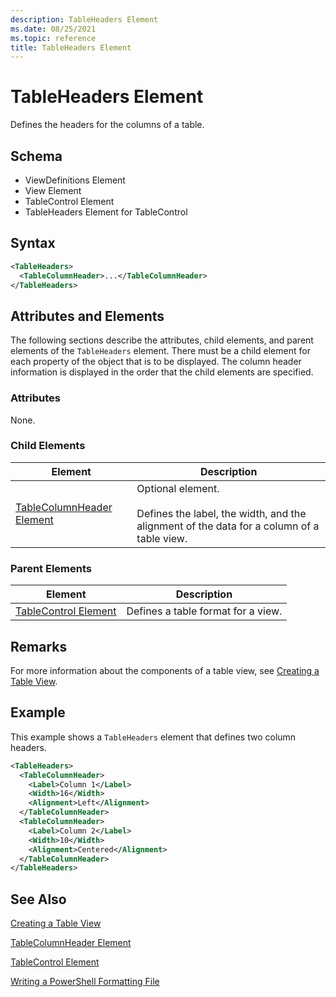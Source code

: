 ```yaml
---
description: TableHeaders Element
ms.date: 08/25/2021
ms.topic: reference
title: TableHeaders Element
---
```

# TableHeaders Element

Defines the headers for the columns of a table.

## Schema

- ViewDefinitions Element
- View Element
- TableControl Element
- TableHeaders Element for TableControl

## Syntax

```xml
<TableHeaders>
  <TableColumnHeader>...</TableColumnHeader>
</TableHeaders>

```

## Attributes and Elements

The following sections describe the attributes, child elements, and parent elements of the
`TableHeaders` element. There must be a child element for each property of the object that is to be
displayed. The column header information is displayed in the order that the child elements are
specified.

### Attributes

None.

### Child Elements

|Element|Description|
|-------------|-----------------|
|[TableColumnHeader Element](./tablecolumnheader-element-format.md)|Optional element.<br /><br /> Defines the label, the width, and the alignment of the data for a column of a table view.|

### Parent Elements

|Element|Description|
|-------------|-----------------|
|[TableControl Element](./tablecontrol-element-format.md)|Defines a table format for a view.|

## Remarks

For more information about the components of a table view, see [Creating a Table View](./creating-a-table-view.md).

## Example

This example shows a `TableHeaders` element that defines two column headers.

```xml
<TableHeaders>
  <TableColumnHeader>
    <Label>Column 1</Label>
    <Width>16</Width>
    <Alignment>Left</Alignment>
  </TableColumnHeader>
  <TableColumnHeader>
    <Label>Column 2</Label>
    <Width>10</Width>
    <Alignment>Centered</Alignment>
  </TableColumnHeader>
</TableHeaders>
```

## See Also

[Creating a Table View](./creating-a-table-view.md)

[TableColumnHeader Element](./tablecolumnheader-element-format.md)

[TableControl Element](./tablecontrol-element-format.md)

[Writing a PowerShell Formatting File](./writing-a-powershell-formatting-file.md)
